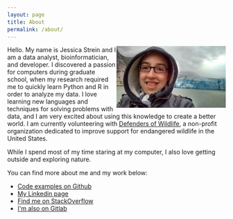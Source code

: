 ```yaml
---
layout: page
title: About
permalink: /about/
---
```


<img src="/assets/glacier_profile.jpg" width="50%" align="right">

Hello. My name is Jessica Strein and I am a data analyst, bioinformatician, and developer. I discovered a passion for computers during graduate school, when my research required me to quickly learn Python and R in order to analyze my data. I love learning new languages and techniques for solving problems with data, and I am very excited about using this knowledge to create a better world. I am currently volunteering with [Defenders of Wildlife](www.defenders.org), a non-profit organization dedicated to improve support for endangered wildlife in the United States.

While I spend most of my time staring at my computer, I also love getting outside and exploring nature.

You can find more about me and my work below:

* [Code examples on Github](https://github.com/jess28)
* [My Linkedin page](www.linkedin.com/in/jessicastrein)
* [Find me on StackOverflow](http://stackoverflow.com/users/5442607/jessica-s)
* [I'm also on Gitlab](https://gitlab.com/u/jess28)
